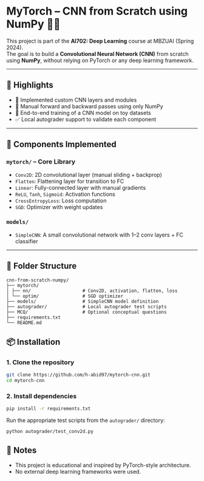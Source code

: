 # MyTorch – CNN from Scratch using NumPy 🧠🔧

This project is part of the **AI702: Deep Learning** course at MBZUAI (Spring 2024).  
The goal is to build a **Convolutional Neural Network (CNN)** from scratch using **NumPy**, without relying on PyTorch or any deep learning framework.

---

## 📌 Highlights

- 🔨 Implemented custom CNN layers and modules
- 🧮 Manual forward and backward passes using only NumPy
- 🧠 End-to-end training of a CNN model on toy datasets
- ✅ Local autograder support to validate each component

---

## 🧠 Components Implemented

### `mytorch/` – Core Library

- `Conv2D`: 2D convolutional layer (manual sliding + backprop)
- `Flatten`: Flattening layer for transition to FC
- `Linear`: Fully-connected layer with manual gradients
- `ReLU`, `Tanh`, `Sigmoid`: Activation functions
- `CrossEntropyLoss`: Loss computation
- `SGD`: Optimizer with weight updates

### `models/`

- `SimpleCNN`: A small convolutional network with 1–2 conv layers + FC classifier

---

## 📁 Folder Structure

```
cnn-from-scratch-numpy/
├── mytorch/
│ ├── nn/                   # Conv2D, activation, flatten, loss
│ └── optim/                # SGD optimizer
├── models/                 # SimpleCNN model definition
├── autograder/             # Local autograder test scripts
├── MCQ/                    # Optional conceptual questions
├── requirements.txt
└── README.md
```


## 📦 Installation

### 1. Clone the repository
```bash
git clone https://github.com/h-abid97/mytorch-cnn.git
cd mytorch-cnn
```

### 2. Install dependencies
```bash
pip install -r requirements.txt
```

Run the appropriate test scripts from the `autograder/` directory:
```bash
python autograder/test_conv2d.py
```

## 📌 Notes
- This project is educational and inspired by PyTorch-style architecture.
- No external deep learning frameworks were used.